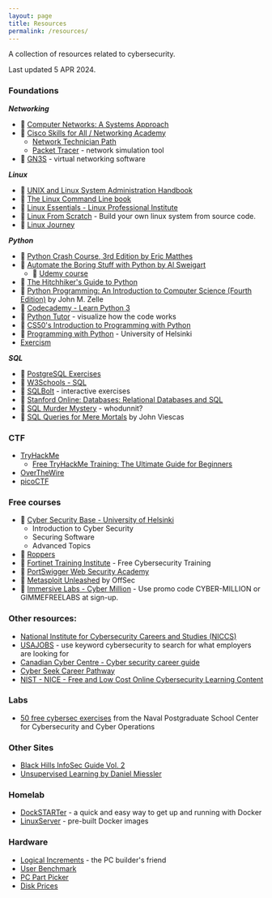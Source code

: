```yaml
---
layout: page
title: Resources
permalink: /resources/
---
```

A collection of resources related to cybersecurity. 

Last updated 5 APR 2024.

### Foundations

***Networking***
- 📖 [Computer Networks: A Systems Approach](https://book.systemsapproach.org/index.html)
- 🏫 [Cisco Skills for All / Networking Academy](https://www.netacad.com/)  
    - [Network Technician Path](https://skillsforall.com/career-path/network-technician?courseLang=en-US)
    - [Packet Tracer](https://www.netacad.com/courses/packet-tracer) - network simulation tool
- 🧰 [GN3S](https://www.gns3.com/software) - virtual networking software 
    
***Linux***
- 📖 [UNIX and Linux System Administration Handbook](https://www.admin.com/)
- 📖 [The Linux Command Line book](https://linuxcommand.org/tlcl.php)
- 📖 [Linux Essentials - Linux Professional Institute](https://learning.lpi.org/en/learning-materials/010-160/)
- 🏫 [Linux From Scratch](https://www.linuxfromscratch.org/) - Build your own linux system from source code.
- 🏫 [Linux Journey](https://linuxjourney.com/)


***Python***
- 📖 [Python Crash Course, 3rd Edition by Eric Matthes](https://nostarch.com/python-crash-course-3rd-edition)
- 📖 [Automate the Boring Stuff with Python by Al Sweigart](https://automatetheboringstuff.com/)
    - 🏫 [Udemy course](https://www.udemy.com/course/automate)
- 📖 [The Hitchhiker's Guide to Python](https://docs.python-guide.org/)
- 📖 [Python Programming: An Introduction to Computer Science (Fourth Edition)](https://fbeedle.com/our-books/33-python-programming-an-introduction-to-computer-science-3rd-ed-9781590282977.html) by John M. Zelle
- 🏫 [Codecademy - Learn Python 3](https://www.codecademy.com/learn/learn-python-3)
- 🏫 [Python Tutor](https://pythontutor.com/visualize.html#mode=edit) - visualize how the code works
- 🏫 [CS50's Introduction to Programming with Python](https://cs50.harvard.edu/python/2022/)
- 🏫 [Programming with Python](https://programming-24.mooc.fi/) - University of Helsinki
-  [Exercism](https://exercism.org/)

***SQL***
- 🏫 [PostgreSQL Exercises](https://pgexercises.com/)
- 🏫 [W3Schools - SQL](https://www.w3schools.com/sql/default.asp)
- 🏫 [SQLBolt](https://sqlbolt.com/) - interactive exercises
- 🏫 [Stanford Online: Databases: Relational Databases and SQL](https://online.stanford.edu/courses/soe-ydatabases0005-databases-relational-databases-and-sql)
- 🏫 [SQL Murder Mystery](https://mystery.knightlab.com/) - whodunnit?
- 📖 [SQL Queries for Mere Mortals](https://www.oreilly.com/library/view/sql-queries-for/9780134858432/) by John Viescas

### CTF
- [TryHackMe](https://tryhackme.com/)
    - [Free TryHackMe Training: The Ultimate Guide for Beginners](https://tryhackme.com/r/resources/blog/free_path)
- [OverTheWire](https://overthewire.org/wargames/)
- [picoCTF](https://picoctf.org/)

### Free courses
- 🏫 [Cyber Security Base - University of Helsinki](https://cybersecuritybase.mooc.fi/)
    - Introduction to Cyber Security
    - Securing Software
    - Advanced Topics
- 🏫 [Roppers](https://www.roppers.org/)
- 🏫 [Fortinet Training Institute](https://training.fortinet.com/) - Free Cybersecurity Training
- 🏫 [PortSwigger Web Security Academy](https://portswigger.net/web-security)
- 🏫 [Metasploit Unleashed](https://www.offsec.com/metasploit-unleashed/) by OffSec
- 🏫 [Immersive Labs - Cyber Million](https://community.immersivelabs.online/register) - Use promo code CYBER-MILLION or GIMMEFREELABS at sign-up.

### Other resources:
- [National Institute for Cybersecurity Careers and Studies (NICCS)](https://niccs.cisa.gov/cybersecurity-career-resources/additional-resources)
- [USAJOBS](https://www.usajobs.gov/) - use keyword cybersecurity to search for what employers are looking for
- [Canadian Cyber Centre - Cyber security career guide](https://www.cyber.gc.ca/en/guidance/cyber-security-career-guide)
- [Cyber Seek Career Pathway](https://www.cyberseek.org/pathway.html)
- [NIST - NICE - Free and Low Cost Online Cybersecurity Learning Content](https://www.nist.gov/itl/applied-cybersecurity/nice/resources/online-learning-content)

### Labs
- [50 free cybersec exercises](https://nps.edu/web/c3o/labtainers) from the Naval Postgraduate School Center for Cybersecurity and Cyber Operations

### Other Sites
- [Black Hills InfoSec Guide Vol. 2](https://www.blackhillsinfosec.com/prompt-zine/prompt-issue-infosec-survival-guide-second-volume/)
- [Unsupervised Learning by Daniel Miessler](https://danielmiessler.com/)

### Homelab
- [DockSTARTer](https://dockstarter.com/) - a quick and easy way to get up and running with Docker
- [LinuxServer](https://www.linuxserver.io/) - pre-built Docker images

### Hardware
- [Logical Increments](https://www.logicalincrements.com/) - the PC builder's friend
- [User Benchmark](https://www.userbenchmark.com/)
- [PC Part Picker](https://ca.pcpartpicker.com)
- [Disk Prices](https://diskprices.com/?locale=ca)
